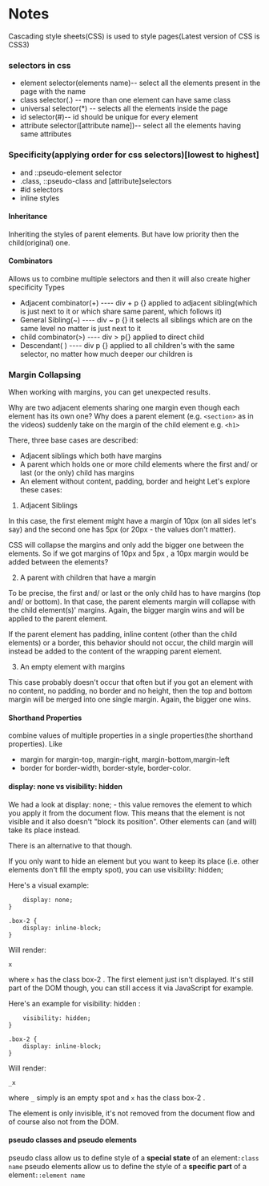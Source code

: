 # Notes
Cascading style sheets(CSS) is used to style pages(Latest version of CSS is CSS3)

### selectors in css
- element selector(elements name)-- select all the elements present in the page with the name
- class selector(.) -- more than one element can have same class
- universal selector(*) -- selects all the elements inside the page
- id selector(#)-- id should be unique for every element
- attribute selector([attribute name])-- select all the elements having same attributes

### Specificity(applying order for css selectors)[lowest to highest]
- <tag> and ::pseudo-element selector
- .class, ::pseudo-class and [attribute]selectors
- #id selectors
- inline styles

#### Inheritance 
Inheriting the styles of parent elements. But have low priority then the child(original) one.
#### Combinators
Allows us to combine multiple selectors and then it will also create higher specificity
Types
- Adjacent combinator(+) ---- div + p {}  applied to adjacent sibling(which is just next to it or which share same parent, which follows it)
- General Sibling(~) ---- div ~ p {}  it selects all siblings which are on the same level no matter is just next to it
- child combinator(>) ---- div > p{}   applied to direct child
- Descendant( ) ---- div p {}  applied to all children's with the same selector, no matter how much deeper our children is

### Margin Collapsing
When working with margins, you can get unexpected results. 

Why are two adjacent elements sharing one margin even though each element has its own one?
Why does a parent element (e.g. `<section>`  as in the videos) suddenly take on the margin of the child element e.g. `<h1>`

There, three base cases are described:

- Adjacent siblings which both have margins
- A parent which holds one or more child elements where the first and/ or last (or the only) child has margins
- An element without content, padding, border and height
Let's explore these cases:

1. Adjacent Siblings

In this case, the first element might have a margin of 10px  (on all sides let's say) and the second one has 5px  (or 20px  - the values don't matter).

CSS will collapse the margins and only add the bigger one between the elements. So if we got margins of 10px  and 5px , a 10px  margin would be added between the elements?

2. A parent with children that have a margin

To be precise, the first and/ or last or the only child has to have margins (top and/ or bottom). In that case, the parent elements margin will collapse with the child element(s)' margins. Again, the bigger margin wins and will be applied to the parent element.

If the parent element has padding, inline content (other than the child elements) or a border, this behavior should not occur, the child margin will instead be added to the content of the wrapping parent element.

3. An empty element with margins

This case probably doesn't occur that often but if you got an element with no content, no padding, no border and no height, then the top and bottom margin will be merged into one single margin. Again, the bigger one wins.

#### Shorthand Properties
combine values of multiple properties in a single properties(the shorthand properties).
Like
- margin for margin-top, margin-right, margin-bottom,margin-left
- border for border-width, border-style, border-color.

#### display: none vs visibility: hidden
We had a look at display: none;  - this value removes the element to which you apply it from the document flow. This means that the element is not visible and it also doesn't "block its position". Other elements can (and will) take its place instead.

There is an alternative to that though.

If you only want to hide an element but you want to keep its place (i.e. other elements don't fill the empty spot), you can use visibility: hidden; 

Here's a visual example:

``` .box-1 {
    display: none;
}
 
.box-2 {
    display: inline-block;
}
```
Will render:

`x`  

where `x`  has the class box-2 . The first element just isn't displayed. It's still part of the DOM though, you can still access it via JavaScript for example.

Here's an example for visibility: hidden :

``` .box-1 {
    visibility: hidden;
}
 
.box-2 {
    display: inline-block;
}
```
Will render:

`_x`

where `_`  simply is an empty spot and `x`  has the class box-2 .

The element is only invisible, it's not removed from the document flow and of course also not from the DOM.

#### pseudo classes and pseudo elements
pseudo class allow us to define style of a **special state** of an element`:class name`
pseudo elements allow us to define the style of a **specific part**  of a element`::element name`